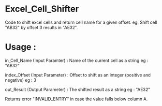 # Excel_Cell_Shifter
Code to shift excel cells and return cell name for a given offset. 
eg: Shift cell "AB32" by offset 3 results in "AE32".

# Usage : 
in_Cell_Name (Input Paramter) : Name of the current cell as a string 
                                eg : "AB32"
                                
index_Offset (Input Parameter) : Offset to shift as an integer (positive and negative)
                                 eg : 3
                                 
out_Result (Output Parameter) : The shifted result as a string
                                eg : "AE32"

Returns error "INVALID_ENTRY" in case the value falls below column A. 
